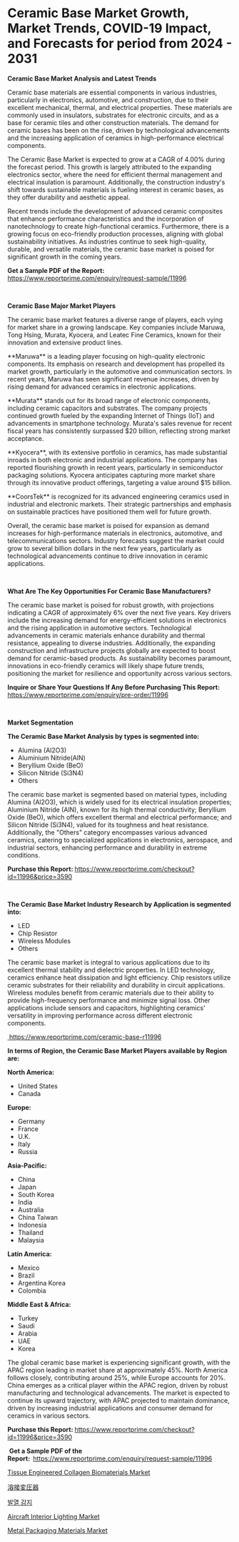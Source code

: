 <p><h1>Ceramic Base Market Growth, Market Trends, COVID-19 Impact, and Forecasts for period from 2024 - 2031</h1></p><p><strong>Ceramic Base Market Analysis and Latest Trends</strong></p>
<p><p>Ceramic base materials are essential components in various industries, particularly in electronics, automotive, and construction, due to their excellent mechanical, thermal, and electrical properties. These materials are commonly used in insulators, substrates for electronic circuits, and as a base for ceramic tiles and other construction materials. The demand for ceramic bases has been on the rise, driven by technological advancements and the increasing application of ceramics in high-performance electrical components.</p><p>The Ceramic Base Market is expected to grow at a CAGR of 4.00% during the forecast period. This growth is largely attributed to the expanding electronics sector, where the need for efficient thermal management and electrical insulation is paramount. Additionally, the construction industry's shift towards sustainable materials is fueling interest in ceramic bases, as they offer durability and aesthetic appeal.</p><p>Recent trends include the development of advanced ceramic composites that enhance performance characteristics and the incorporation of nanotechnology to create high-functional ceramics. Furthermore, there is a growing focus on eco-friendly production processes, aligning with global sustainability initiatives. As industries continue to seek high-quality, durable, and versatile materials, the ceramic base market is poised for significant growth in the coming years.</p></p>
<p><strong>Get a Sample PDF of the Report:&nbsp;</strong> <a href="https://www.reportprime.com/enquiry/request-sample/11996">https://www.reportprime.com/enquiry/request-sample/11996</a></p>
<p>&nbsp;</p>
<p><strong>Ceramic Base Major Market Players</strong></p>
<p><p>The ceramic base market features a diverse range of players, each vying for market share in a growing landscape. Key companies include Maruwa, Tong Hsing, Murata, Kyocera, and Leatec Fine Ceramics, known for their innovation and extensive product lines. </p><p>**Maruwa** is a leading player focusing on high-quality electronic components. Its emphasis on research and development has propelled its market growth, particularly in the automotive and communication sectors. In recent years, Maruwa has seen significant revenue increases, driven by rising demand for advanced ceramics in electronic applications.</p><p>**Murata** stands out for its broad range of electronic components, including ceramic capacitors and substrates. The company projects continued growth fueled by the expanding Internet of Things (IoT) and advancements in smartphone technology. Murata's sales revenue for recent fiscal years has consistently surpassed $20 billion, reflecting strong market acceptance.</p><p>**Kyocera**, with its extensive portfolio in ceramics, has made substantial inroads in both electronic and industrial applications. The company has reported flourishing growth in recent years, particularly in semiconductor packaging solutions. Kyocera anticipates capturing more market share through its innovative product offerings, targeting a value around $15 billion.</p><p>**CoorsTek** is recognized for its advanced engineering ceramics used in industrial and electronic markets. Their strategic partnerships and emphasis on sustainable practices have positioned them well for future growth. </p><p>Overall, the ceramic base market is poised for expansion as demand increases for high-performance materials in electronics, automotive, and telecommunications sectors. Industry forecasts suggest the market could grow to several billion dollars in the next few years, particularly as technological advancements continue to drive innovation in ceramic applications.</p></p>
<p>&nbsp;</p>
<p><strong>What Are The Key Opportunities For Ceramic Base Manufacturers?</strong></p>
<p><p>The ceramic base market is poised for robust growth, with projections indicating a CAGR of approximately 6% over the next five years. Key drivers include the increasing demand for energy-efficient solutions in electronics and the rising application in automotive sectors. Technological advancements in ceramic materials enhance durability and thermal resistance, appealing to diverse industries. Additionally, the expanding construction and infrastructure projects globally are expected to boost demand for ceramic-based products. As sustainability becomes paramount, innovations in eco-friendly ceramics will likely shape future trends, positioning the market for resilience and opportunity across various sectors.</p></p>
<p><strong>Inquire or Share Your Questions If Any Before Purchasing This Report:</strong> <a href="https://www.reportprime.com/enquiry/pre-order/11996">https://www.reportprime.com/enquiry/pre-order/11996</a></p>
<p>&nbsp;</p>
<p><strong>Market Segmentation</strong></p>
<p><strong>The Ceramic Base Market Analysis by types is segmented into:</strong></p>
<p><ul><li>Alumina (Al2O3)</li><li>Aluminium Nitride(AlN)</li><li>Beryllium Oxide (BeO)</li><li>Silicon Nitride (Si3N4)</li><li>Others</li></ul></p>
<p><p>The ceramic base market is segmented based on material types, including Alumina (Al2O3), which is widely used for its electrical insulation properties; Aluminium Nitride (AlN), known for its high thermal conductivity; Beryllium Oxide (BeO), which offers excellent thermal and electrical performance; and Silicon Nitride (Si3N4), valued for its toughness and heat resistance. Additionally, the "Others" category encompasses various advanced ceramics, catering to specialized applications in electronics, aerospace, and industrial sectors, enhancing performance and durability in extreme conditions.</p></p>
<p><strong>Purchase this Report:&nbsp;</strong><a href="https://www.reportprime.com/checkout?id=11996&price=3590">https://www.reportprime.com/checkout?id=11996&price=3590</a></p>
<p>&nbsp;</p>
<p><strong>The Ceramic Base Market Industry Research by Application is segmented into:</strong></p>
<p><ul><li>LED</li><li>Chip Resistor</li><li>Wireless Modules</li><li>Others</li></ul></p>
<p><p>The ceramic base market is integral to various applications due to its excellent thermal stability and dielectric properties. In LED technology, ceramics enhance heat dissipation and light efficiency. Chip resistors utilize ceramic substrates for their reliability and durability in circuit applications. Wireless modules benefit from ceramic materials due to their ability to provide high-frequency performance and minimize signal loss. Other applications include sensors and capacitors, highlighting ceramics' versatility in improving performance across different electronic components.</p></p>
<p><a href="https://www.reportprime.com/ceramic-base-r11996">&nbsp;https://www.reportprime.com/ceramic-base-r11996</a></p>
<p><strong>In terms of Region, the Ceramic Base Market Players available by Region are:</strong></p>
<p>
    <p> <strong> North America: </strong>
        <ul>
            <li>United States</li>
            <li>Canada</li>
        </ul>
        </p> 
    <p> <strong> Europe: </strong>
        <ul>
            <li>Germany</li>
            <li>France</li>
            <li>U.K.</li>
            <li>Italy</li>
            <li>Russia</li>
        </ul>
        </p> 
    <p> <strong> Asia-Pacific: </strong>
        <ul>
            <li>China</li>
            <li>Japan</li>
            <li>South Korea</li>
            <li>India</li>
            <li>Australia</li>
            <li>China Taiwan</li>
            <li>Indonesia</li>
            <li>Thailand</li>
            <li>Malaysia</li>
        </ul>
        </p> 
    <p> <strong> Latin America: </strong>
        <ul>
            <li>Mexico</li>
            <li>Brazil</li>
            <li>Argentina Korea</li>
            <li>Colombia</li>
        </ul>
        </p> 
    <p> <strong> Middle East & Africa: </strong>
        <ul>
            <li>Turkey</li>
            <li>Saudi</li>
            <li>Arabia</li>
            <li>UAE</li>
            <li>Korea</li>
        </ul>
    </p>
    </p>
<p><p>The global ceramic base market is experiencing significant growth, with the APAC region leading in market share at approximately 45%. North America follows closely, contributing around 25%, while Europe accounts for 20%. China emerges as a critical player within the APAC region, driven by robust manufacturing and technological advancements. The market is expected to continue its upward trajectory, with APAC projected to maintain dominance, driven by increasing industrial applications and consumer demand for ceramics in various sectors.</p></p>
<p><strong>Purchase this Report: </strong><a href="https://www.reportprime.com/checkout?id=11996&price=3590">https://www.reportprime.com/checkout?id=11996&price=3590</a></p>
<p>&nbsp;<strong>Get a Sample PDF of the Report:&nbsp;&nbsp;</strong><a href="https://www.reportprime.com/enquiry/request-sample/11996">https://www.reportprime.com/enquiry/request-sample/11996</a></p>
<p><strong></strong></p>
<p><p><a href="https://github.com/pizolina/Market-Research-Report-List-6/blob/main/tissue-engineered-collagen-biomaterials-market.md">Tissue Engineered Collagen Biomaterials Market</a></p><p><a href="https://medium.com/@gusbarrows/%E6%BA%B6%E6%8E%A5%E3%83%88%E3%83%A9%E3%83%B3%E3%82%B9%E3%83%95%E3%82%A9%E3%83%BC%E3%83%9E%E3%83%BC%E5%B8%82%E5%A0%B4%E6%A6%82%E6%B3%81-2024%E5%B9%B4%E3%81%8B%E3%82%892031%E5%B9%B4%E3%81%BE%E3%81%A7%E3%81%AE%E4%B8%96%E7%95%8C%E5%B8%82%E5%A0%B4%E3%83%88%E3%83%AC%E3%83%B3%E3%83%89%E3%81%A8%E5%B0%86%E6%9D%A5%E5%B1%95%E6%9C%9B-2ab3359cb97f">溶接変圧器</a></p><p><a href="https://medium.com/@serenitywlt52/%EA%B8%80%EB%A1%9C%EB%B2%8C-%EB%B0%9C%EC%97%B4-%EA%B0%90%EC%A7%80-%EC%8B%9C%EC%9E%A5-%EA%B8%B0%ED%9A%8C-%EB%B0%8F-2024%EB%85%84%EB%B6%80%ED%84%B0-2031%EB%85%84%EA%B9%8C%EC%A7%80%EC%9D%98-%EC%A0%84%EB%A7%9D-a503490c9115">발열 감지</a></p><p><a href="https://medium.com/@v8581137/aircraft-interior-lighting-market-research-report-exploring-market-size-and-revenue-analysis-for-0b3f334d625d">Aircraft Interior Lighting Market</a></p><p><a href="https://github.com/tamvrosiya/Market-Research-Report-List-5/blob/main/metal-packaging-materials-market.md">Metal Packaging Materials Market</a></p></p>